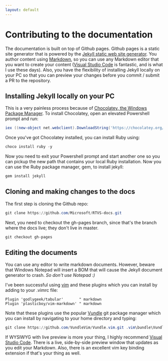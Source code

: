 ```yaml
---
layout: default
---
```


# Contributing to the documentation

The documentation is built on top of Github pages. Github pages is a static site
generator that is powered by the [Jekyll static web site
generator](http://jekyllrb.com/). You author content using
[Markdown](https://daringfireball.net/projects/markdown/syntax), so you can use
any Markdown editor that you want to create your content ([Visual Studio
Code](https://code.visualstudio.com/) is fantastic, and is what I use these
days). Also, you have the flexibility of installing Jekyll locally on your PC so
that you can preview your changes before you commit / submit a PR to the
repository.

## Installing Jekyll locally on your PC

This is a very painless process because of [Chocolatey, the Windows Package
Manager](https://chocolatey.org/). To install Chocolatey, open an elevated
Powershell prompt and run:

```powershell
iex ((new-object net.webclient).DownloadString('https://chocolatey.org/install.ps1'))
```

Once you've got Chocolatey installed, you can install Ruby using:

```powershell
choco install ruby -y
```

Now you need to exit your Powershell prompt and start another one so you can
pickup the new path that contains your local Ruby installation. Now you can use
the Ruby package manager, gem, to install jekyll:

```powershell
gem install jekyll
```

## Cloning and making changes to the docs

The first step is cloning the Github repo:

```powershell
git clone https://github.com/Microsoft/RTVS-docs.git
```

Next, you need to checkout the gh-pages branch, since that's the branch where
the docs live; they don't live in master.

```powershell
git checkout gh-pages
```

## Editing the documents

You can use any editor to write markdown documents. However, beware that Windows
Notepad will insert a BOM that will cause the Jekyll document generator to
crash. _So don't use Notepad :)_

I've been successful using [vim](http://www.vim.org/) and these plugins which
you can install by adding to your .vimrc file:

```vim
Plugin 'godlygeek/tabular'       " markdown
Plugin 'plasticboy/vim-markdown' " markdown
```

Note that these plugins use the popular
[Vundle](https://github.com/VundleVim/Vundle.vim) git package manager which you
can install by navigating to your home directory and typing:

```powershell
git clone https://github.com/VundleVim/Vundle.vim.git .vim\bundle\Vundle.vim
```

If WYSIWYG with live preview is more your thing, I highly recommend [Visual
Studio Code](https://code.visualstudio.com/). There is a live, side-by-side
preview window that updates as you edit your Markdown. Also, there is an
excellent vim key binding extension if that's your thing as well.
